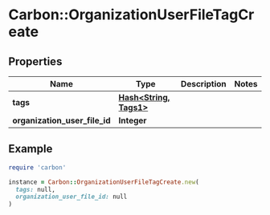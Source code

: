 # Carbon::OrganizationUserFileTagCreate

## Properties

| Name | Type | Description | Notes |
| ---- | ---- | ----------- | ----- |
| **tags** | [**Hash&lt;String, Tags1&gt;**](Tags1.md) |  |  |
| **organization_user_file_id** | **Integer** |  |  |

## Example

```ruby
require 'carbon'

instance = Carbon::OrganizationUserFileTagCreate.new(
  tags: null,
  organization_user_file_id: null
)
```

